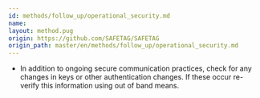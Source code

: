 ```yaml
---
id: methods/follow_up/operational_security.md
name: 
layout: method.pug
origin: https://github.com/SAFETAG/SAFETAG
origin_path: master/en/methods/follow_up/operational_security.md
---
```


  * In addition to ongoing secure communication practices, check for any changes in keys or other authentication changes. If these occur re-verify this information using out of band means. 


